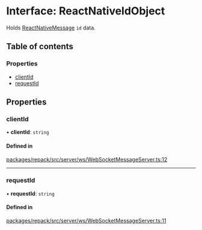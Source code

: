 # Interface: ReactNativeIdObject

Holds [ReactNativeMessage](./ReactNativeMessage.md) `id` data.

## Table of contents

### Properties

- [clientId](./ReactNativeIdObject.md#clientid)
- [requestId](./ReactNativeIdObject.md#requestid)

## Properties

### clientId

• **clientId**: `string`

#### Defined in

[packages/repack/src/server/ws/WebSocketMessageServer.ts:12](https://github.com/callstack/repack/blob/a78f6b9/packages/repack/src/server/ws/WebSocketMessageServer.ts#L12)

___

### requestId

• **requestId**: `string`

#### Defined in

[packages/repack/src/server/ws/WebSocketMessageServer.ts:11](https://github.com/callstack/repack/blob/a78f6b9/packages/repack/src/server/ws/WebSocketMessageServer.ts#L11)
